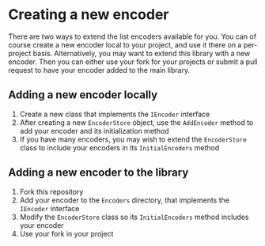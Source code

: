 # Creating a new encoder

There are two ways to extend the list encoders available for you.
You can of course create a new encoder local to your project, and use it there on a per-project basis.
Alternatively, you may want to extend this library with a new encoder. Then you can either use your fork for your
projects or submit a pull request to have your encoder added to the main library.

## Adding a new encoder locally

1. Create a new class that implements the `IEncoder` interface
2. After creating a new `EncoderStore` object, use the `AddEncoder` method to add your encoder and its initialization
   method
3. If you have many encoders, you may wish to extend the `EncoderStore` class to include your encoders in
   its `InitialEncoders` method

## Adding a new encoder to the library

1. Fork this repository
2. Add your encoder to the `Encoders` directory, that implements the `IEncoder` interface
3. Modify the `EncoderStore` class so its `InitialEncoders` method includes your encoder
4. Use your fork in your project
